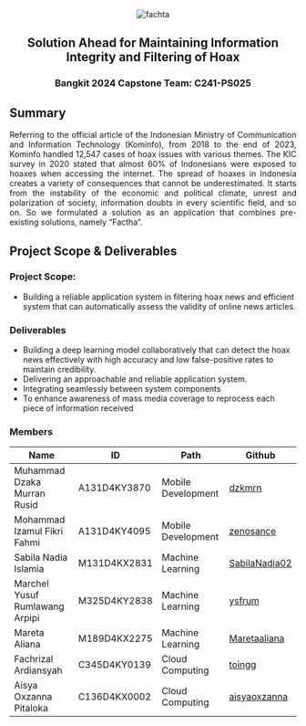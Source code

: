 <div align="center">
  <img src="https://drive.google.com/uc?export=view&id=18JprrZMO8_Eb1Pmnys6os3d-yOkXWyWj" alt="fachta" />
  <h2>Solution Ahead for Maintaining Information Integrity and Filtering of Hoax</h2>
  <h3>Bangkit 2024 Capstone Team: C241-PS025</h3>
</div>

## Summary
<div align="justify">
  Referring to the official article of the Indonesian Ministry of Communication and Information Technology (Kominfo), from 2018 to the end of 2023, Kominfo handled 12,547 cases of hoax       issues with various themes. The KIC survey in 2020 stated that almost 60% of Indonesians were exposed to hoaxes when accessing the internet. The spread of hoaxes in Indonesia creates a     variety of consequences that cannot be underestimated. It starts from the instability of the economic and political climate, unrest and polarization of society, information doubts in       every scientific field, and so on. So we formulated a solution as an application that combines pre-existing solutions, namely “Factha”.
</div>

## Project Scope & Deliverables
### Project Scope:
- Building a reliable application system in filtering hoax news and efficient system that can automatically assess the validity of online news articles.
### Deliverables
- Building a deep learning model collaboratively that can detect the hoax news effectively with high accuracy and low false-positive rates to maintain credibility.
- Delivering an approachable and reliable application system.
- Integrating seamlessly between system components
- To enhance awareness of mass media coverage to reprocess each piece of information received

### Members

| Name                           | ID             | Path                | Github                                             |
|--------------------------------|----------------|---------------------|----------------------------------------------------|
| Muhammad Dzaka Murran Rusid    | A131D4KY3870   | Mobile Development  | [dzkmrn](https://github.com/dzkmrn)                |
| Mohammad Izamul Fikri Fahmi    | A131D4KY4095   | Mobile Development  | [zenosance](https://github.com/zenosance/)         |
| Sabila Nadia Islamia           | M131D4KX2831   | Machine Learning    | [SabilaNadia02](https://github.com/SabilaNadia02/) |
| Marchel Yusuf Rumlawang Arpipi | M325D4KY2838   | Machine Learning    | [ysfrum](https://github.com/ysfrum)                |
| Mareta Aliana                  | M189D4KX2275   | Machine Learning    | [Maretaaliana](https://github.com/Maretaaliana)    |
| Fachrizal Ardiansyah           | C345D4KY0139   | Cloud Computing     | [toingg](https://github.com/toingg)                |
| Aisya Oxzanna Pitaloka         | C136D4KX0002   | Cloud Computing     | [aisyaoxzanna](https://github.com/aisyaoxzanna)    |
